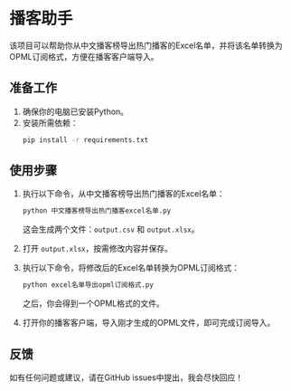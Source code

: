 # 播客助手

该项目可以帮助你从中文播客榜导出热门播客的Excel名单，并将该名单转换为OPML订阅格式，方便在播客客户端导入。

## 准备工作

1. 确保你的电脑已安装Python。
2. 安装所需依赖：
   ```bash
   pip install -r requirements.txt
   ```

## 使用步骤

1. 执行以下命令，从中文播客榜导出热门播客的Excel名单：
   ```bash
   python 中文播客榜导出热门播客excel名单.py
   ```
   这会生成两个文件：`output.csv` 和 `output.xlsx`。

2. 打开 `output.xlsx`，按需修改内容并保存。

3. 执行以下命令，将修改后的Excel名单转换为OPML订阅格式：
   ```bash
   python excel名单导出opml订阅格式.py
   ```
   之后，你会得到一个OPML格式的文件。

4. 打开你的播客客户端，导入刚才生成的OPML文件，即可完成订阅导入。

## 反馈

如有任何问题或建议，请在GitHub issues中提出，我会尽快回应！
